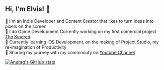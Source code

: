 ## Hi, I'm Elvis! 👋

🔭 I'm an Indie Developer and Content Creator that likes to turn ideas into pixels on the screen <br>
🎨 I do Game Development Currently working on my first comercial project [The Kindred](https://elvisvilla.itch.io/soul-godot-engine) <br>
🌱 Currently learning iOS Development, on the making of Project Studio, my re-imagination of Productivity <br>
💭 Sharing my journey with my commonuty on [Youtube Channel](https://www.youtube.com/@bissash05) <br>

<!-- Github Stats from https://github.com/anuraghazra/github-readme-stats -->
[![Anurag's GitHub stats](https://github-readme-stats.vercel.app/api?username=ElvisVilla&count_private=true&show_icons=true&theme=radical&hide_rank=false)](https://github.com/anuraghazra/github-readme-stats)
